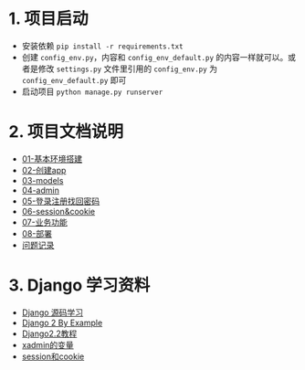 # 1. 项目启动
+ 安装依赖 `pip install -r requirements.txt`
+ 创建 `config_env.py`，内容和 `config_env_default.py` 的内容一样就可以。或者是修改 `settings.py` 文件里引用的 `config_env.py` 为 `config_env_default.py` 即可
+ 启动项目 `python manage.py runserver`


# 2. 项目文档说明
+ [01-基本环境搭建](https://github.com/dawnight/new_muxue_course_online/blob/master/docs/01-%E5%9F%BA%E6%9C%AC%E7%8E%AF%E5%A2%83%E6%90%AD%E5%BB%BA.md)
+ [02-创建app](https://github.com/dawnight/new_muxue_course_online/blob/master/docs/02-%E5%88%9B%E5%BB%BAapp.md)
+ [03-models](https://github.com/dawnight/new_muxue_course_online/blob/master/docs/03-models.md)
+ [04-admin](https://github.com/dawnight/new_muxue_course_online/blob/master/docs/04-admin.md)
+ [05-登录注册找回密码](https://github.com/dawnight/new_muxue_course_online/blob/master/docs/05-%E7%99%BB%E5%BD%95%E6%B3%A8%E5%86%8C%E6%89%BE%E5%9B%9E%E5%AF%86%E7%A0%81.md)
+ [06-session&cookie](https://github.com/dawnight/new_muxue_course_online/blob/master/docs/06-session%26cookie.md)
+ [07-业务功能](https://github.com/dawnight/new_muxue_course_online/blob/master/docs/07-%E4%B8%9A%E5%8A%A1%E5%8A%9F%E8%83%BD.md)
+ [08-部署](https://github.com/dawnight/new_muxue_course_online/blob/master/docs/08-%E9%83%A8%E7%BD%B2.md)
+ [问题记录](https://github.com/dawnight/new_muxue_course_online/blob/master/docs/%E9%97%AE%E9%A2%98%E8%AE%B0%E5%BD%95.md)


# 3. Django 学习资料
+ [Django 源码学习](https://yijingping.github.io/2014/03/12/django-1.html)
+ [Django 2 By Example](http://www.conyli.cc/chapter01.html)
+ [Django2.2教程](http://www.liujiangblog.com/)
+ [xadmin的变量](http://www.lybbn.cn/data/bbsdatas.php?lybbs=62)
+ [session和cookie](https://www.zhihu.com/question/19786827)
